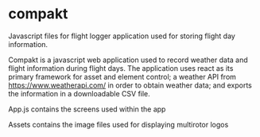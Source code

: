 # compakt
Javascript files for flight logger application used for storing flight day information.

Compakt is a javascript web application used to record weather data and flight information during flight days. The application uses react as its primary framework for asset and element control; a   weather API from https://www.weatherapi.com/ in order to obtain weather data; and exports the information in a downloadable CSV file.

App.js contains the screens used within the app

Assets contains the image files used for displaying multirotor logos
